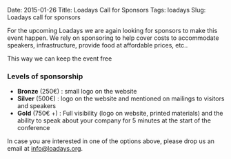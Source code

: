 Date: 2015-01-26
Title: Loadays Call for Sponsors
Tags: loadays
Slug: Loadays call for sponsors


For the upcoming Loadays we are again looking for sponsors to make this event happen.
We rely on sponsoring to help cover costs to accommodate speakers, infrastructure, provide food
at affordable prices, etc..

This way we can keep the event free

### Levels of sponsorship

- **Bronze** (250€) : small logo on the website
- **Silver** (500€) : logo on the website and mentioned on mailings to visitors and speakers
- **Gold** (750€ +) : Full visibility (logo on website, printed materials) and the ability to speak about your company for 5 minutes at the start of the conference

In case you are interested in one of the options above, please drop us an email
at <info@loadays.org>.
